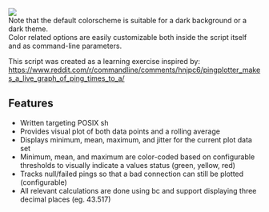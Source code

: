 ![](https://github.com/toazd/console-ping-plot/blob/master/preview/preview.gif)  
Note that the default colorscheme is suitable for a dark background or a dark theme.  
Color related options are easily customizable both inside the script itself and as command-line parameters.  

This script was created as a learning exercise inspired by:  
https://www.reddit.com/r/commandline/comments/hnjpc6/pingplotter_makes_a_live_graph_of_ping_times_to_a/

Features
----------
- Written targeting POSIX sh 
- Provides visual plot of both data points and a rolling average  
- Displays minimum, mean, maximum, and jitter for the current plot data set  
- Minimum, mean, and maximum are color-coded based on configurable thresholds to visually indicate a values status (green, yellow, red)  
- Tracks null/failed pings so that a bad connection can still be plotted (configurable)  
- All relevant calculations are done using bc and support displaying three decimal places (eg. 43.517)  
